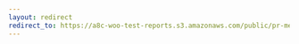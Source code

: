 ```yaml
---
layout: redirect
redirect_to: https://a8c-woo-test-reports.s3.amazonaws.com/public/pr-merge/39908/api/index.html
---
```

